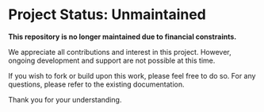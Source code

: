 # Project Status: Unmaintained

**This repository is no longer maintained due to financial constraints.**

We appreciate all contributions and interest in this project. However, ongoing development and support are not possible at this time.

If you wish to fork or build upon this work, please feel free to do so. For any questions, please refer to the existing documentation.

Thank you for your understanding.
